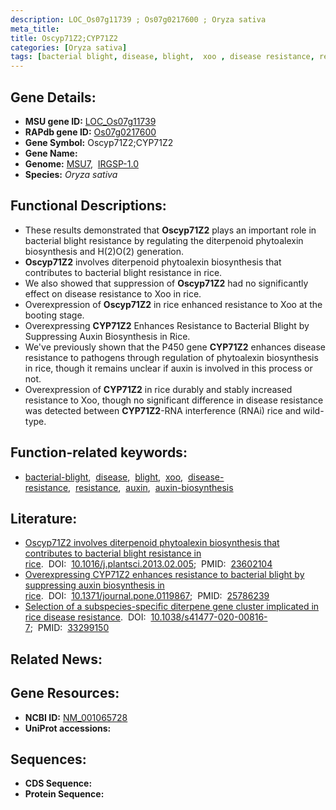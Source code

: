 ```yaml
---
description: LOC_Os07g11739 ; Os07g0217600 ; Oryza sativa
meta_title:
title: Oscyp71Z2;CYP71Z2
categories: [Oryza sativa]
tags: [bacterial blight, disease, blight,  xoo , disease resistance, resistance, auxin, auxin biosynthesis]
---
```


## Gene Details:
- **MSU gene ID:** [LOC_Os07g11739](http://rice.uga.edu/cgi-bin/ORF_infopage.cgi?orf=LOC_Os07g11739)  
- **RAPdb gene ID:** [Os07g0217600](https://rapdb.dna.affrc.go.jp/locus/?name=Os07g0217600)  
- **Gene Symbol:** Oscyp71Z2;CYP71Z2
- **Gene Name:**
- **Genome:**  [MSU7](http://rice.uga.edu/),&nbsp;&nbsp;[IRGSP-1.0](https://rapdb.dna.affrc.go.jp/download/irgsp1.html)
- **Species:** *Oryza sativa*

## Functional Descriptions:
   - These results demonstrated that **Oscyp71Z2** plays an important role in bacterial blight resistance by regulating the diterpenoid phytoalexin biosynthesis and H(2)O(2) generation.
   - **Oscyp71Z2** involves diterpenoid phytoalexin biosynthesis that contributes to bacterial blight resistance in rice.
   - We also showed that suppression of **Oscyp71Z2** had no significantly effect on disease resistance to Xoo in rice.
   - Overexpression of **Oscyp71Z2** in rice enhanced resistance to Xoo at the booting stage.
   - Overexpressing **CYP71Z2** Enhances Resistance to Bacterial Blight by Suppressing Auxin Biosynthesis in Rice.
   - We've previously shown that the P450 gene **CYP71Z2** enhances disease resistance to pathogens through regulation of phytoalexin biosynthesis in rice, though it remains unclear if auxin is involved in this process or not.
   - Overexpression of **CYP71Z2** in rice durably and stably increased resistance to Xoo, though no significant difference in disease resistance was detected between **CYP71Z2**-RNA interference (RNAi) rice and wild-type.

## Function-related keywords:
   - [bacterial-blight](/tags/bacterial-blight/),&nbsp;&nbsp;[disease](/tags/disease/),&nbsp;&nbsp;[blight](/tags/blight/),&nbsp;&nbsp;[xoo](/tags/xoo/),&nbsp;&nbsp;[disease-resistance](/tags/disease-resistance/),&nbsp;&nbsp;[resistance](/tags/resistance/),&nbsp;&nbsp;[auxin](/tags/auxin/),&nbsp;&nbsp;[auxin-biosynthesis](/tags/auxin-biosynthesis/)

## Literature:
   - [Oscyp71Z2 involves diterpenoid phytoalexin biosynthesis that contributes to bacterial blight resistance in rice](https://www.doi.org/10.1016/j.plantsci.2013.02.005).&nbsp;&nbsp;DOI:&nbsp;&nbsp;[10.1016/j.plantsci.2013.02.005](https://www.doi.org/10.1016/j.plantsci.2013.02.005);&nbsp;&nbsp;PMID:&nbsp;&nbsp;[23602104](https://pubmed.ncbi.nlm.nih.gov/23602104/)
   - [Overexpressing CYP71Z2 enhances resistance to bacterial blight by suppressing auxin biosynthesis in rice](https://www.doi.org/10.1371/journal.pone.0119867).&nbsp;&nbsp;DOI:&nbsp;&nbsp;[10.1371/journal.pone.0119867](https://www.doi.org/10.1371/journal.pone.0119867);&nbsp;&nbsp;PMID:&nbsp;&nbsp;[25786239](https://pubmed.ncbi.nlm.nih.gov/25786239/)
   - [Selection of a subspecies-specific diterpene gene cluster implicated in rice disease resistance](https://www.doi.org/10.1038/s41477-020-00816-7).&nbsp;&nbsp;DOI:&nbsp;&nbsp;[10.1038/s41477-020-00816-7](https://www.doi.org/10.1038/s41477-020-00816-7);&nbsp;&nbsp;PMID:&nbsp;&nbsp;[33299150](https://pubmed.ncbi.nlm.nih.gov/33299150/)

## Related News:

## Gene Resources:
- **NCBI ID:**  [NM_001065728](http://www.ncbi.nlm.nih.gov/nuccore/NM_001065728)
- **UniProt accessions:** [](https://www.uniprot.org/uniprotkb//entry)

## Sequences:
- **CDS Sequence:**
- **Protein Sequence:**
